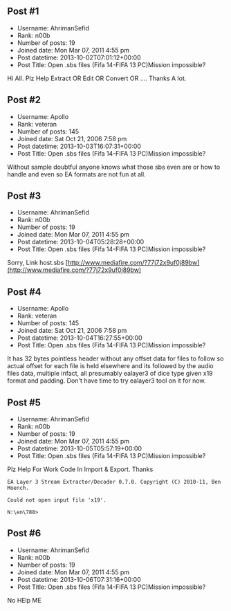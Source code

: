 ## Post #1
- Username: AhrimanSefid
- Rank: n00b
- Number of posts: 19
- Joined date: Mon Mar 07, 2011 4:55 pm
- Post datetime: 2013-10-02T07:01:12+00:00
- Post Title: Open .sbs files (Fifa 14-FIFA 13 PC)Mission impossible?

Hi All.
Plz Help Extract OR Edit OR Convert OR ....
Thanks A lot.
## Post #2
- Username: Apollo
- Rank: veteran
- Number of posts: 145
- Joined date: Sat Oct 21, 2006 7:58 pm
- Post datetime: 2013-10-03T16:07:31+00:00
- Post Title: Open .sbs files (Fifa 14-FIFA 13 PC)Mission impossible?

Without sample doubtful anyone knows what those sbs even are or how to handle and even so EA formats are not fun at all.
## Post #3
- Username: AhrimanSefid
- Rank: n00b
- Number of posts: 19
- Joined date: Mon Mar 07, 2011 4:55 pm
- Post datetime: 2013-10-04T05:28:28+00:00
- Post Title: Open .sbs files (Fifa 14-FIFA 13 PC)Mission impossible?

Sorry, Link host.sbs
[http://www.mediafire.com/?77j72x9uf0j89bw](http://www.mediafire.com/?77j72x9uf0j89bw)
## Post #4
- Username: Apollo
- Rank: veteran
- Number of posts: 145
- Joined date: Sat Oct 21, 2006 7:58 pm
- Post datetime: 2013-10-04T16:27:55+00:00
- Post Title: Open .sbs files (Fifa 14-FIFA 13 PC)Mission impossible?

It has 32 bytes pointless header without any offset data for files to follow so actual offset for each file is held elsewhere and its followed by the audio files data, multiple infact, all presumably ealayer3 of dice type given x19 format and padding.
Don't have time to try ealayer3 tool on it for now.
## Post #5
- Username: AhrimanSefid
- Rank: n00b
- Number of posts: 19
- Joined date: Mon Mar 07, 2011 4:55 pm
- Post datetime: 2013-10-05T05:57:19+00:00
- Post Title: Open .sbs files (Fifa 14-FIFA 13 PC)Mission impossible?

Plz Help For Work Code In Import & Export.
Thanks

```
EA Layer 3 Stream Extractor/Decoder 0.7.0. Copyright (C) 2010-11, Ben Moench.

Could not open input file 'x19'.

N:\en\788>
```
## Post #6
- Username: AhrimanSefid
- Rank: n00b
- Number of posts: 19
- Joined date: Mon Mar 07, 2011 4:55 pm
- Post datetime: 2013-10-06T07:31:16+00:00
- Post Title: Open .sbs files (Fifa 14-FIFA 13 PC)Mission impossible?

No HElp ME
